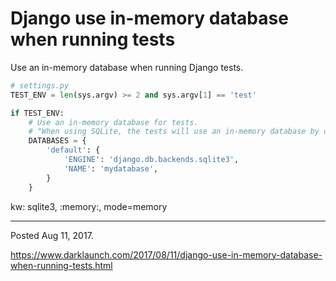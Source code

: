 # Django use in-memory database when running tests

Use an in-memory database when running Django tests.

```python
# settings.py
TEST_ENV = len(sys.argv) >= 2 and sys.argv[1] == 'test'

if TEST_ENV:
    # Use an in-memory database for tests.
    # "When using SQLite, the tests will use an in-memory database by default".
    DATABASES = {
        'default': {
            'ENGINE': 'django.db.backends.sqlite3',
            'NAME': 'mydatabase',
        }
    }
```

kw: sqlite3, :memory:, mode=memory

---

Posted Aug 11, 2017.

https://www.darklaunch.com/2017/08/11/django-use-in-memory-database-when-running-tests.html